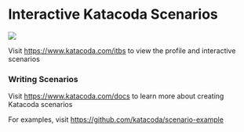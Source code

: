# Interactive Katacoda Scenarios

[![](http://shields.katacoda.com/katacoda/itbs/count.svg)](https://www.katacoda.com/itbs "Get your profile on Katacoda.com")

Visit https://www.katacoda.com/itbs to view the profile and interactive scenarios

### Writing Scenarios
Visit https://www.katacoda.com/docs to learn more about creating Katacoda scenarios

For examples, visit https://github.com/katacoda/scenario-example
